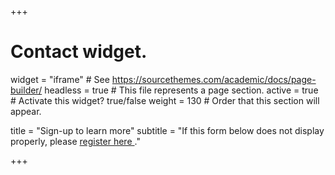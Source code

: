 +++
# Contact widget.
widget = "iframe"  # See https://sourcethemes.com/academic/docs/page-builder/
headless = true  # This file represents a page section.
active = true  # Activate this widget? true/false
weight = 130  # Order that this section will appear.

title = "Sign-up to learn more"
subtitle = "If this form below does not display properly, please <a href='https://ubc.ca1.qualtrics.com/jfe/form/SV_6JYfKdqTsK7nkpf'>register here <i class='fas fa-external-link-alt'></i></a>."

+++
<div id="qualtrics-form-1"></div>
